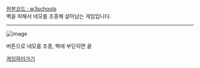 [원본코드 : w3schools](https://www.w3schools.com/graphics/game_score.asp)  
벽을 피해서 네모를 조종해 살아남는 게임입니다.  

* * *

![image](https://user-images.githubusercontent.com/35947710/202113645-8f6d0a45-049e-40fc-8d09-7c80f2cc5b8e.png)  

버튼으로 네모를 조종, 벽에 부딛히면 끝




[게임하러가기](https://avoidthewall.netlify.app/)
